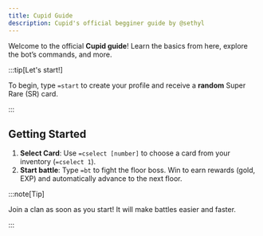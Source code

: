 ```yaml
---
title: Cupid Guide
description: Cupid's official begginer guide by @sethyl
---
```


Welcome to the official **Cupid guide**! Learn the basics from here, explore the bot’s commands, and more.

:::tip[Let's start!] 

To begin, type `=start` to create your profile and receive a **random** Super Rare (SR) card. 

:::

## Getting Started
1. **Select Card**: Use `=cselect [number]` to choose a card from your inventory (`=cselect 1`).
2. **Start battle**: Type `=bt` to fight the floor boss. Win to earn rewards (gold, EXP) and automatically advance to the next floor.

:::note[Tip]

Join a clan as soon as you start! It will make battles easier and faster.

:::
